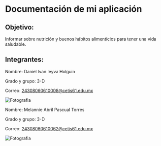 # Documentación de mi aplicación
## Objetivo:
Informar sobre nutrición y buenos hábitos alimenticios para tener una vida saludable.
 
## Integrantes:
Nombre: Daniel Ivan leyva Holguin

Grado y grupo: 3-D

Correo: 24308060610008@cetis61.edu.mx

![Fotografia](https://github.com/user-attachments/assets/c6f2bb0d-cd8a-4e3c-aad4-55b8e17fb6db)


Nombre: Melannie Abril Pascual Torres

Grado y grupo: 3-D

Correo: 24308060610062@cetis61.edu.mx

![Fotografia](https://github.com/user-attachments/assets/d5c4862c-cbf6-4e0a-8206-a033e8bb95cd)
